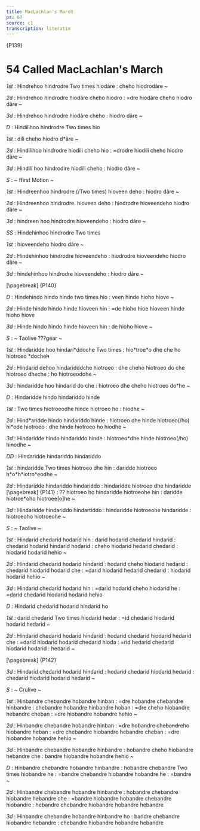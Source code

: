 ```yaml
---
title: MacLachlan's March
ps: 67
source: c1
transcription: literatim
---
```


{P139}

# 54 Called MacLachlan's March

_1st_
: Hindrehoo hindrodre Two times hiodãre
: cheho hiodrodãre \~

_2d_
: Hindrehoo hindrodre hiodãre cheho hiodro
: =dre hiodãre cheho hiodro dãre \~

_3d_
: Hindrehoo hindrodre hiodãre cheho
: hiodro dãre \~

_D_
: Hindilihoo hindrodre Two times hio

_1st_
: dili cheho hiodro d\*ãre \~

_2d_
: Hindilihoo hindrodre hiodili cheho hio
: =drodre hiodili cheho hiodro dãre \~

_3d_
: Hindili hoo hindrodire hiodili cheho
: hiodro dãre \~

_S_
: \~ ffirst Motion \~

_1st_
: Hindreenhoo hindrodre (/Two times) hioveen deho
: hiodro dãre \~

_2d_
: Hindreenhoo hindrodre. hioveen deho
: hiodrodre hioveendeho hiodro dãre \~

_3d_
: hindreen hoo hindrodre hioveendeho
: hiodro dãre \~

_SS_
: Hindehinhoo hindrodre Two times

_1st_
: hioveendeho hiodro dãre \~

_2d_
: Hindehinhoo hindrodre hioveendeho
: hiodrodre hioveendeho hiodro dãre \~

_3d_
: hindehinhoo hindrodre hioveendeho
: hiodro dãre \~

[\pagebreak]
{P140}

_D_
: Hindehindo hindo hinde two times hio
: veen hinde hioho hiove \~

_2d_
: Hinde hindo hindo hinde hioveen hin
: =de hioho hioe hioveen hinde hioho hiove

_3d_
: Hinde hindo hindo hinde hioveen hin
: de hioho hiove \~

_S_
: \~ Taolive ???gear \~

_1st_
: Hindaridde hoo hindari\*ddoche Two times
: hio\*troe\*o dhe che ho hiotroeo \*doche~~h~~

_2d_
: Hindarid dehoo hindaridddche hiotroeo
: dhe cheho hiotroeo do che hiotroeo dheche
: ho hiotroeodohe \~

_3d_
: hindaridde hoo hindarid do che
: hiotroeo dhe cheho hiotroeo do\*he \~

_D_
: Hindaridde hindo hindariddo hinde

_1st_
: Two times hiotroeodhe hinde hiotroeo ho
: hiodhe \~

_2d_
: Hind\*aridde hindo hindariddo hinde
: hiotroeo dhe hinde hiotroeo(/ho) hi\*ode hiotroeo
: dhe hinde hiotroeo ho hiodhe \~

_3d_
: Hindaridde hindo hindariddo hinde
: hiotroeo\*dhe hinde hiotroeo(/ho) hi~~n~~odhe \~

_DD_
: Hindaridde hindariddo hindariddo

_1st_
: hindaridde Two times hiotroeo dhe hin
: daridde hiotroeo h\*o\*h\*iotro\*eodhe \~

_2d_
: Hindaridde hindariddo hindariddo
: hindaridde hiotroeo dhe hindaridde
[\pagebreak]
{P141}
: ?? hiotroeo ho hindaridde hiotroeohe hin
: daridde hiotroe\*oho hiotroee\[o\]he \~

_3d_
: Hindaridde hindariddo hindartiddo
: hindaridde hiotroeohe hindaridde
: hiotroeoho hiotroeohe \~

_S_
: \~ Taolive \~

_1st_
: Hindarid chedarid hodarid hin
: darid hodarid chedarid hindarid
: chedarid hodarid hindarid hodarid
: cheho hiodarid hedarid chedarid
: hiodarid hodarid hehio \~

_2d_
: Hindarid chedarid hodarid hindarid
: hodarid cheho hiodarid hedarid
: chedarid hiodarid hodarid che
: =darid hiodarid hedarid chedarid
: hiodarid hodarid hehio \~

_3d_
: Hindarid chedarid hodarid hin
: =darid hodarid cheho hiodarid he
: =darid chedarid hiodarid hodarid hehio

_D_
: Hindarid chedarid hodarid hindarid ho

_1st_
: darid chedarid Two times hiodarid hedar
: =id chedarid hiodarid hodarid hedarid \~

_2d_
: Hindarid chedarid hodarid hindarid
: hodarid chedarid hiodarid hedarid che
: =darid hiodarid hodarid chedarid hioda
: =rid hedarid chedarid hiodarid hodarid
: hedarid \~

[\pagebreak]
{P142}

_3d_
: Hindarid chedarid hodarid hindarid
: hodarid chedarid hiodarid hedarid
: chedarid hiodarid hodarid hedarid \~

_S_
: \~ Crulive \~

_1st_
: Hinbandre chebandre hobandre hinban
: =dre hobandre chebandre hinbandre
: chebandre hobandre hinbandre hoban
: =dre cheho hiobandre hebandre cheban
: =dre hiobandre hobandre hehio \~

_2d_
: Hinbandre chebandre hobandre hinban
: =dre hobandre che~~bandre~~ho hiobandre heban
: =dre chebandre hiobandre hebandre cheban
: =dre hiobandre hobandre hehio \~

_3d_
: Hinbandre chebandre hobandre hinbandre
: hobandre cheho hiobandre hebandre che
: bandre hiobandre hobandre hehio \~

_D_
: Hinbandre chebandre hobandre hinbandre
: hobandre chebandre Two times hiobandre he
: =bandre chebandre hiobandre hobandre he
: =bandre \~

_2d_
: Hinbandre chebandre hobandre hinbandre
: hobandre chebandre hiobandre hebandre che
: =bandre hiobandre hobandre chebandre hiobandre
: hebandre chebandre hiobandre hobandre hebandre

_3d_
: Hinbandre chebandre hobandre hinbandre ho
: bandre chebandre hiobandre hebandre
: chebandre hiobandre hobandre hebandre

